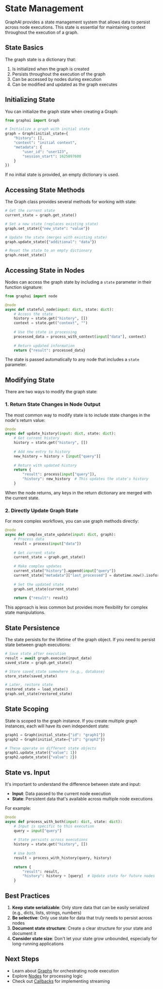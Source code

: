 # State Management

GraphAI provides a state management system that allows data to persist across node executions. This state is essential for maintaining context throughout the execution of a graph.

## State Basics

The graph state is a dictionary that:

1. Is initialized when the graph is created
2. Persists throughout the execution of the graph
3. Can be accessed by nodes during execution
4. Can be modified and updated as the graph executes

## Initializing State

You can initialize the graph state when creating a Graph:

```python
from graphai import Graph

# Initialize a graph with initial state
graph = Graph(initial_state={
    "history": [],
    "context": "initial context",
    "metadata": {
        "user_id": "user123",
        "session_start": 1625097600
    }
})
```

If no initial state is provided, an empty dictionary is used.

## Accessing State Methods

The Graph class provides several methods for working with state:

```python
# Get the current state
current_state = graph.get_state()

# Set a new state (replaces existing state)
graph.set_state({"new_state": "value"})

# Update the state (merges with existing state)
graph.update_state({"additional": "data"})

# Reset the state to an empty dictionary
graph.reset_state()
```

## Accessing State in Nodes

Nodes can access the graph state by including a `state` parameter in their function signature:

```python
from graphai import node

@node
async def stateful_node(input: dict, state: dict):
    # Access the state
    history = state.get("history", [])
    context = state.get("context", "")
    
    # Use the state in processing
    processed_data = process_with_context(input["data"], context)
    
    # Return updated information
    return {"result": processed_data}
```

The state is passed automatically to any node that includes a `state` parameter.

## Modifying State

There are two ways to modify the graph state:

### 1. Return State Changes in Node Output

The most common way to modify state is to include state changes in the node's return value:

```python
@node
async def update_history(input: dict, state: dict):
    # Get current history
    history = state.get("history", [])
    
    # Add new entry to history
    new_history = history + [input["query"]]
    
    # Return with updated history
    return {
        "result": process(input["query"]),
        "history": new_history  # This updates the state's history
    }
```

When the node returns, any keys in the return dictionary are merged with the current state.

### 2. Directly Update Graph State

For more complex workflows, you can use graph methods directly:

```python
@node
async def complex_state_update(input: dict, graph):
    # Process data
    result = process(input["data"])
    
    # Get current state
    current_state = graph.get_state()
    
    # Make complex updates
    current_state["history"].append(input["query"])
    current_state["metadata"]["last_processed"] = datetime.now().isoformat()
    
    # Set the updated state
    graph.set_state(current_state)
    
    return {"result": result}
```

This approach is less common but provides more flexibility for complex state manipulations.

## State Persistence

The state persists for the lifetime of the graph object. If you need to persist state between graph executions:

```python
# Save state after execution
result = await graph.execute(input_data)
saved_state = graph.get_state()

# Store saved_state somewhere (e.g., database)
store_state(saved_state)

# Later, restore state
restored_state = load_state()
graph.set_state(restored_state)
```

## State Scoping

State is scoped to the graph instance. If you create multiple graph instances, each will have its own independent state:

```python
graph1 = Graph(initial_state={"id": "graph1"})
graph2 = Graph(initial_state={"id": "graph2"})

# These operate on different state objects
graph1.update_state({"value": 1})
graph2.update_state({"value": 2})
```

## State vs. Input

It's important to understand the difference between state and input:

- **Input**: Data passed to the current node execution
- **State**: Persistent data that's available across multiple node executions

For example:

```python
@node
async def process_with_both(input: dict, state: dict):
    # Input is specific to this execution
    query = input["query"]
    
    # State persists across executions
    history = state.get("history", [])
    
    # Use both
    result = process_with_history(query, history)
    
    return {
        "result": result,
        "history": history + [query]  # Update state for future nodes
    }
```

## Best Practices

1. **Keep state serializable**: Only store data that can be easily serialized (e.g., dicts, lists, strings, numbers)
2. **Be selective**: Only use state for data that truly needs to persist across nodes
3. **Document state structure**: Create a clear structure for your state and document it
4. **Consider state size**: Don't let your state grow unbounded, especially for long-running applications

## Next Steps

- Learn about [Graphs](graphs.md) for orchestrating node execution
- Explore [Nodes](nodes.md) for processing logic
- Check out [Callbacks](callbacks.md) for implementing streaming 